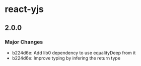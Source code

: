# react-yjs

## 2.0.0

### Major Changes

- b224d6e: Add lib0 dependency to use equalityDeep from it
- b224d6e: Improve typing by infering the return type
